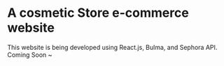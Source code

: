 # A cosmetic Store e-commerce website

This website is being developed using React.js, Bulma, and Sephora API.
Coming Soon ~
